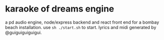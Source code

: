 # karaoke of dreams engine

a pd audio engine, node/express backend and react front end for a bombay beach installation. use `sh ./start.sh` to start. lyrics and midi generated by @guiguiguiguigui.
